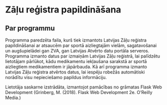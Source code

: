 # Zāļu reģistra papildināšana

## Par programmu

Programma paredzēta faila, kurš tiek izmantots Latvijas Zāļu reģistra papildināšanai ar atsaucēm par sportā aizliegtajām
vielām, sagatavošanai un augšupielādei gan ZVA, gan Latvijas Atvērto datu portāla serveros.
Programma izmanto datus par izmaiņām Latvijas Zāļu reģistrā, lai palīdzētu lietotājam pārlūkot, kādu medikamentu
iekļaušana sarakstā ar sportā aizliegtiem medikamentiem ir jāpārbauda. Kā arī programma izmanto Latvijas Zāļu reģistra
atvērtos datus, lai iespēju robežās automātiski norādītu visu nepieciešamo papildus informāciju.

Lietotāja saskarne izstrādāta, izmantojot pamācības no grāmatas Flask Web Development (Grinberg, M. (2018). Flask Web Development 2e. O’Reilly Media.)
